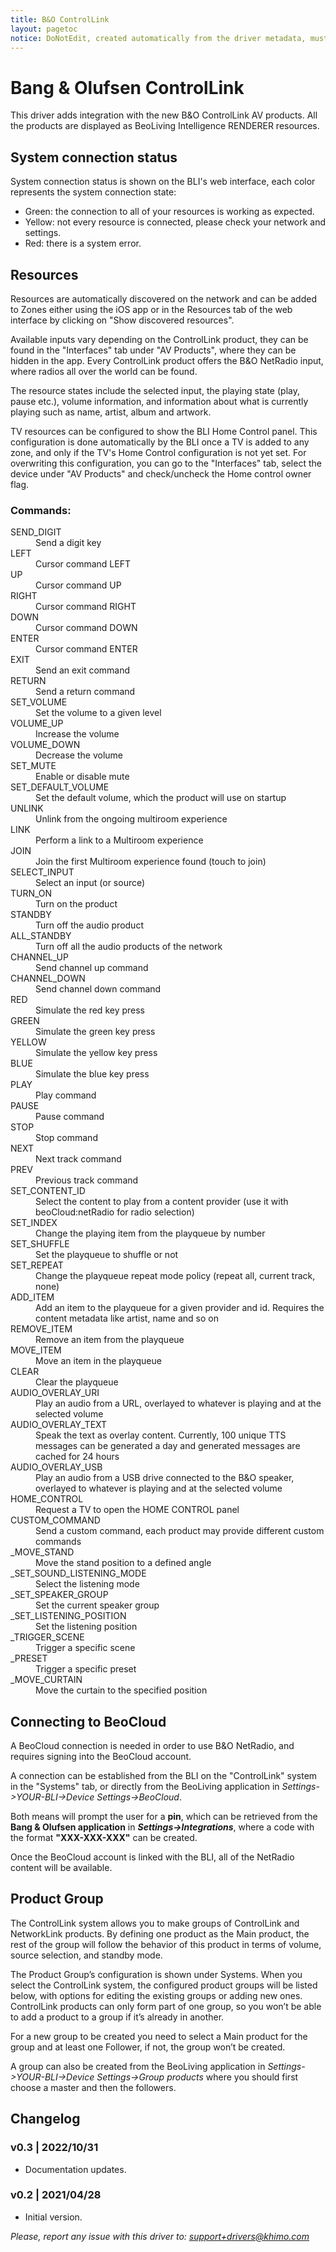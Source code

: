 ```yaml
---
title: B&O ControlLink
layout: pagetoc
notice: DoNotEdit, created automatically from the driver metadata, must be updated on the driver itself
---
```

# Bang & Olufsen ControlLink

This driver adds integration with the new B&O ControlLink AV products. All the products are displayed as BeoLiving Intelligence RENDERER resources.

## System connection status

System connection status is shown on the BLI's web interface, each color represents the system connection state:

  - Green: the connection to all of your resources is working as expected.
  - Yellow: not every resource is connected, please check your network and settings.
  - Red: there is a system error.

## Resources

Resources are automatically discovered on the network and can be added to Zones either using the iOS app or in the Resources tab of the web interface by clicking on "Show discovered resources".

Available inputs vary depending on the ControlLink product, they can be found in the "Interfaces" tab under "AV Products", where they can be hidden in the app.
Every ControlLink product offers the B&O NetRadio input, where radios all over the world can be found.

The resource states include the selected input, the playing state (play, pause etc.), volume information, and information about what is currently playing such as name, artist, album and artwork.

TV resources can be configured to show the BLI Home Control panel. This configuration is done automatically by the BLI once a TV is added to any zone, and only if the TV's Home Control configuration is not yet set.
For overwriting this configuration, you can go to the "Interfaces" tab, select the device under "AV Products" and check/uncheck the Home control owner flag. 

### Commands:
<dl>

<!-- Cursor commands -->
<dt>SEND_DIGIT</dt><dd>Send a digit key</dd>
<dt>LEFT</dt><dd>Cursor command LEFT</dd>
<dt>UP</dt><dd>Cursor command UP</dd>
<dt>RIGHT</dt><dd>Cursor command RIGHT</dd>
<dt>DOWN</dt><dd>Cursor command DOWN</dd>
<dt>ENTER</dt><dd>Cursor command ENTER</dd>
<dt>EXIT</dt><dd>Send an exit command</dd>
<dt>RETURN</dt><dd>Send a return command</dd>

<!-- Volume commands -->
<dt>SET_VOLUME</dt><dd>Set the volume to a given level</dd>
<dt>VOLUME_UP</dt><dd>Increase the volume</dd>
<dt>VOLUME_DOWN</dt><dd>Decrease the volume</dd>
<dt>SET_MUTE</dt><dd>Enable or disable mute</dd>
<dt>SET_DEFAULT_VOLUME</dt><dd>Set the default volume, which the product will use on startup</dd>

<!-- Multiroom commands -->
<dt>UNLINK</dt><dd>Unlink from the ongoing multiroom experience</dd>
<dt>LINK</dt><dd>Perform a link to a Multiroom experience</dd>
<dt>JOIN</dt><dd>Join the first Multiroom experience found (touch to join)</dd>

<!-- Standby commands -->
<dt>SELECT_INPUT</dt><dd>Select an input (or source)</dd>
<dt>TURN_ON</dt><dd>Turn on the product</dd>
<dt>STANDBY</dt><dd>Turn off the audio product</dd>
<dt>ALL_STANDBY</dt><dd>Turn off all the audio products of the network</dd>

<!-- Channel commands -->
<dt>CHANNEL_UP</dt><dd>Send channel up command</dd>
<dt>CHANNEL_DOWN</dt><dd>Send channel down command</dd>

<!-- Color key commands -->
<dt>RED</dt><dd>Simulate the red key press</dd>
<dt>GREEN</dt><dd>Simulate the green key press</dd>
<dt>YELLOW</dt><dd>Simulate the yellow key press</dd>
<dt>BLUE</dt><dd>Simulate the blue key press</dd>

<!-- Audio commands -->
<dt>PLAY</dt><dd>Play command</dd>
<dt>PAUSE</dt><dd>Pause command</dd>
<dt>STOP</dt><dd>Stop command</dd>
<dt>NEXT</dt><dd>Next track command</dd>
<dt>PREV</dt><dd>Previous track command</dd>
<dt>SET_CONTENT_ID</dt><dd>Select the content to play from a content provider (use it with beoCloud:netRadio for radio selection)</dd>
<dt>SET_INDEX</dt><dd>Change the playing item from the playqueue by number</dd>
<dt>SET_SHUFFLE</dt><dd>Set the playqueue to shuffle or not</dd>
<dt>SET_REPEAT</dt><dd>Change the playqueue repeat mode policy (repeat all, current track, none)</dd>
<dt>ADD_ITEM</dt><dd>Add an item to the playqueue for a given provider and id. Requires the content metadata like artist, name and so on</dd>
<dt>REMOVE_ITEM</dt><dd>Remove an item from the playqueue</dd>
<dt>MOVE_ITEM</dt><dd>Move an item in the playqueue</dd>
<dt>CLEAR</dt><dd>Clear the playqueue</dd>

<!-- Audio overlay commands -->
<dt>AUDIO_OVERLAY_URI</dt><dd>Play an audio from a URL, overlayed to whatever is playing and at the selected volume</dd>
<dt>AUDIO_OVERLAY_TEXT</dt><dd>Speak the text as overlay content. Currently, 100 unique TTS messages can be generated a day and generated messages are cached for 24 hours</dd>
<dt>AUDIO_OVERLAY_USB</dt><dd>Play an audio from a USB drive connected to the B&O speaker, overlayed to whatever is playing and at the selected volume</dd>

<!-- Other commands -->
<dt>HOME_CONTROL</dt><dd>Request a TV to open the HOME CONTROL panel</dd>
<dt>CUSTOM_COMMAND</dt><dd>Send a custom command, each product may provide different custom commands</dd>
<dt>_MOVE_STAND</dt><dd>Move the stand position to a defined angle</dd>
<dt>_SET_SOUND_LISTENING_MODE</dt><dd>Select the listening mode</dd>
<dt>_SET_SPEAKER_GROUP</dt><dd>Set the current speaker group</dd>
<dt>_SET_LISTENING_POSITION</dt><dd>Set the listening position</dd>
<dt>_TRIGGER_SCENE</dt><dd>Trigger a specific scene</dd>
<dt>_PRESET</dt><dd>Trigger a specific preset</dd>
<dt>_MOVE_CURTAIN</dt><dd>Move the curtain to the specified position</dd>

</dl>



## Connecting to BeoCloud
A BeoCloud connection is needed in order to use B&O NetRadio, and requires signing into the BeoCloud account. 

A connection can be established from the BLI on the "ControlLink" system in the "Systems" tab, or directly from the BeoLiving application in _Settings->YOUR-BLI->Device Settings->BeoCloud_.

Both means will prompt the user for a **pin**, which can be retrieved from the **Bang & Olufsen application** in **_Settings->Integrations_**, where a code with the format **"XXX-XXX-XXX"** can be created. 

Once the BeoCloud account is linked with the BLI, all of the NetRadio content will be available.

## Product Group

The ControlLink system allows you to make groups of ControlLink and NetworkLink products. By defining one product as the Main product, the rest of the group will follow the behavior of this product in terms of volume, source selection, and standby mode.

The Product Group’s configuration is shown under Systems. When you select the ControlLink system, the configured product groups will be listed below, with options for editing the existing groups or adding new ones. ControlLink products can only form part of one group, so you won’t be able to add a product to a group if it’s already in another.

For a new group to be created you need to select a Main product for the group and at least one Follower, if not, the group won’t be created.

A group can also be created from the BeoLiving application in _Settings->YOUR-BLI->Device Settings->Group products_ where you should first choose a master and then the followers.

## Changelog
### v0.3 | 2022/10/31

- Documentation updates.

### v0.2 | 2021/04/28

- Initial version.
 
*Please, report any issue with this driver to: support+drivers@khimo.com*

